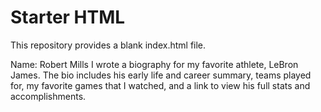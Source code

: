 # Starter HTML
This repository provides a blank index.html file. 

Name: Robert Mills
I wrote a biography for my favorite athlete, LeBron James. The bio includes his early life and career summary, teams played for, my favorite games that I watched, and a link to view his full stats and accomplishments.  
